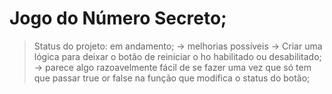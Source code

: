 # Jogo do Número Secreto; 
> Status do projeto: em andamento; 
    -> melhorias possíveis
        -> Criar uma lógica para deixar o botão de reiniciar o ho habilitado ou desabilitado;
            -> parece algo razoavelmente fácil de se fazer uma vez que só tem que passar true or false na função que modifica o status do botão;  